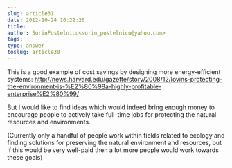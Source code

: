 ```yaml
---
slug: article31
date: 2012-10-24 10:22:26
title: 
author: SorinPostelnicu<sorin_postelnicu@yahoo.com>
tags: 
type: answer
toslug: article30
---
```

<p>This is a good example of cost savings by designing more energy-efficient systems:
<a href="http://news.harvard.edu/gazette/story/2008/12/lovins-protecting-the-environment-is-%E2%80%98a-highly-profitable-enterprise%E2%80%99/">http://news.harvard.edu/gazette/story/2008/12/lovins-protecting-the-environment-is-%E2%80%98a-highly-profitable-enterprise%E2%80%99/</a></p>
<p>But I would like to find ideas which would indeed bring enough money to encourage people to actively take full-time jobs for protecting the natural resources and environments.</p>
<p>(Currently only a handful of people work within fields related to ecology and finding solutions for preserving the natural environment and resources, but if this would be very well-paid then a lot more people would work towards these goals)</p>
